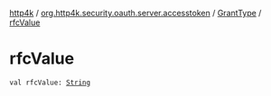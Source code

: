 [http4k](../../index.md) / [org.http4k.security.oauth.server.accesstoken](../index.md) / [GrantType](index.md) / [rfcValue](./rfc-value.md)

# rfcValue

`val rfcValue: `[`String`](https://kotlinlang.org/api/latest/jvm/stdlib/kotlin/-string/index.html)